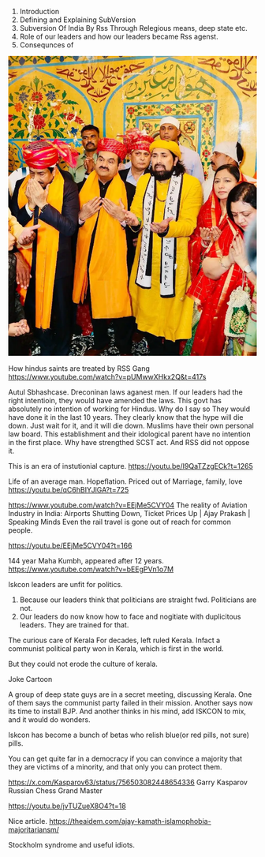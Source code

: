 
1. Introduction
2. Defining and Explaining SubVersion
3. Subversion Of India By Rss Through Relegious means, deep state etc.
4. Role of our leaders and how our leaders became Rss agenst.
5. Consequnces of 




![Adani Amjair Photo](../images/50_50_AdaniAjmir.webp)

How hindus saints are treated by RSS Gang
https://www.youtube.com/watch?v=pUMwwXHkx2Q&t=417s




Autul Sbhashcase. Dreconinan laws aganest men. If our leaders had the right intentioin, they would have amended the laws. This govt has absolutely no intention of working for Hindus.
Why do I say so
They would have done it in the last 10 years.
They clearly know that the hype will die down. Just wait for it, and it will die down.
Muslims have their own personal law board.
This establishment and their idological parent have no intention in the first place. Why have strengthed SCST act. And RSS did not oppose it.



This is an era of instutionial capture.
https://youtu.be/I9QaTZzgECk?t=1265


Life of an average man. Hopeflation. Priced out of Marriage, family, love 
https://youtu.be/qC6hBIYJlGA?t=725



https://www.youtube.com/watch?v=EEjMe5CVY04
The reality of 
Aviation Industry in India: Airports Shutting Down, Ticket Prices Up | Ajay Prakash | Speaking Minds
Even the rail travel is gone out of reach for common people. 

https://youtu.be/EEjMe5CVY04?t=166



144 year Maha Kumbh, appeared after 12 years.
https://www.youtube.com/watch?v=bEEgPVn1o7M




Iskcon leaders are unfit for politics.
1. Because our leaders think that politicians are straight fwd. Politicians are not.  
2. Our leaders do now know how to face and nogitiate with duplicitous leaders. They are trained for that.


The curious care of Kerala
For decades, left ruled Kerala. Infact a communist political party won in Kerala, which is first in the world. 

But they could not erode the culture of kerala.

Joke Cartoon

A group of deep state guys are in a secret meeting, discussing Kerala. 
One of them says the communist party failed in their mission.
Another says now its time to install BJP. And another thinks in his mind, add ISKCON to mix, and it would do wonders.
 

Iskcon has become a bunch of betas who relish blue(or red pills, not sure) pills.


You can get quite far in a democracy if you can convince a majority that they are victims of a minority, and that only you can protect them.

https://x.com/Kasparov63/status/756503082448654336
Garry Kasparov Russian Chess Grand Master

https://youtu.be/jvTUZueX8O4?t=18

Nice article.
https://theaidem.com/ajay-kamath-islamophobia-majoritariansm/



Stockholm syndrome and useful idiots. 

